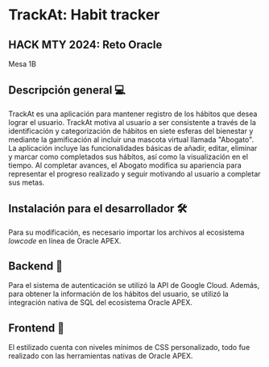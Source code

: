 # TrackAt: Habit tracker
## HACK MTY 2024: Reto Oracle

Mesa 1B

## Descripción general 💻

TrackAt es una aplicación para mantener registro de los hábitos que desea lograr el usuario. TrackAt motiva al usuario a ser consistente a través de la identificación y categorización de
hábitos en siete esferas del bienestar y mediante la gamificación al incluir una mascota virtual llamada "Abogato". La aplicación incluye las funcionalidades básicas de añadir, editar, eliminar 
y marcar como completados sus hábitos, así como la visualización en el tiempo. Al completar avances, el Abogato modifica su apariencia para representar el progreso realizado y seguir motivando al usuario a completar sus metas. 

## Instalación para el desarrollador 🛠️

Para su modificación, es necesario importar los archivos al ecosistema *lowcode* en línea de Oracle APEX.

## Backend 🔮

Para el sistema de autenticación se utilizó la API de Google Cloud. Además, para obtener la información de los hábitos del usuario, se utilizó la integración nativa de SQL del ecosistema
Oracle APEX. 

## Frontend 🎨

El estilizado cuenta con niveles mínimos de CSS personalizado, todo fue realizado con las herramientas nativas de Oracle APEX.






